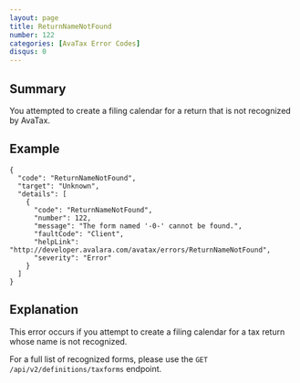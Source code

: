 ```yaml
---
layout: page
title: ReturnNameNotFound
number: 122
categories: [AvaTax Error Codes]
disqus: 0
---
```


## Summary

You attempted to create a filing calendar for a return that is not recognized by AvaTax.

## Example

    {
      "code": "ReturnNameNotFound",
      "target": "Unknown",
      "details": [
        {
          "code": "ReturnNameNotFound",
          "number": 122,
          "message": "The form named '-0-' cannot be found.",
          "faultCode": "Client",
          "helpLink": "http://developer.avalara.com/avatax/errors/ReturnNameNotFound",
          "severity": "Error"
        }
      ]
    }

## Explanation

This error occurs if you attempt to create a filing calendar for a tax return whose name is not recognized.

For a full list of recognized forms, please use the `GET /api/v2/definitions/taxforms` endpoint.
